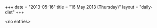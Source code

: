 +++
date = "2013-05-16"
title = "16 May 2013 (Thursday)"
layout = "daily-diet"
+++


\<no entries\>

